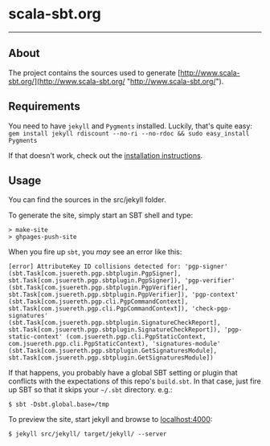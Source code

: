 # scala-sbt.org

---

## About

The project contains the sources used to generate  [http://www.scala-sbt.org/](http://www.scala-sbt.org/ "http://www.scala-sbt.org/").

## Requirements

You need to have `jekyll` and `Pygments` installed. Luckily, that's quite easy:
`gem install jekyll rdiscount --no-ri --no-rdoc && sudo easy_install Pygments`

If that doesn't work, check out the [installation instructions](https://github.com/mojombo/jekyll/wiki/Install "installation instructions").

## Usage
 
You can find the sources in the src/jekyll folder.

To generate the site, simply start an SBT shell and type:

    > make-site
    > ghpages-push-site

When you fire up `sbt`, you _may_ see an error like this:

    [error] AttributeKey ID collisions detected for: 'pgp-signer' (sbt.Task[com.jsuereth.pgp.sbtplugin.PgpSigner], sbt.Task[com.jsuereth.pgp.sbtplugin.PgpSigner]), 'pgp-verifier' (sbt.Task[com.jsuereth.pgp.sbtplugin.PgpVerifier], sbt.Task[com.jsuereth.pgp.sbtplugin.PgpVerifier]), 'pgp-context' (sbt.Task[com.jsuereth.pgp.cli.PgpCommandContext], sbt.Task[com.jsuereth.pgp.cli.PgpCommandContext]), 'check-pgp-signatures' (sbt.Task[com.jsuereth.pgp.sbtplugin.SignatureCheckReport], sbt.Task[com.jsuereth.pgp.sbtplugin.SignatureCheckReport]), 'pgp-static-context' (com.jsuereth.pgp.cli.PgpStaticContext, com.jsuereth.pgp.cli.PgpStaticContext), 'signatures-module' (sbt.Task[com.jsuereth.pgp.sbtplugin.GetSignaturesModule], sbt.Task[com.jsuereth.pgp.sbtplugin.GetSignaturesModule])

If that happens, you probably have a global SBT setting or plugin that
conflicts with the expectations of this repo's `build.sbt`. In that case, just
fire up SBT so that it skips your `~/.sbt` directory. e.g.:

    $ sbt -Dsbt.global.base=/tmp

To preview the site, start jekyll and browse to [localhost:4000](http://localhost:4000):

    $ jekyll src/jekyll/ target/jekyll/ --server
